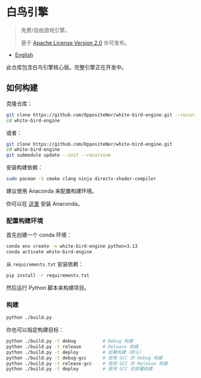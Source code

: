 # 白鸟引擎

> 免费/自由游戏引擎。
>
> 基于 [Apache License Version 2.0](https://github.com/OppositeNor/white-bird-engine-core/blob/master/LICENSE) 许可发布。

* [English](./README.md)

此仓库包含白鸟引擎核心层。完整引擎正在开发中。

## 如何构建

克隆仓库：

```sh
git clone https://github.com/OppositeNor/white-bird-engine.git --recursive
cd white-bird-engine
```

或者：

```sh
git clone https://github.com/OppositeNor/white-bird-engine.git
cd white-bird-engine
git submodule update --init --recursive
```

安装构建依赖：

```sh
sudo pacman -S cmake clang ninja directx-shader-compiler
```

建议使用 Anaconda 来配置构建环境。

你可以在 [这里](https://github.com/conda-forge/miniforge) 安装 Anaconda。

### 配置构建环境

首先创建一个 conda 环境：

```sh
conda env create -n white-bird-engine python=3.13
conda activate white-bird-engine
```

从 `requirements.txt` 安装依赖：

```sh
pip install -r requirements.txt
```

然后运行 Python 脚本来构建项目。

### 构建

```sh
python ./build.py
```

你也可以指定构建目标：

```sh
python ./build.py -t debug          # Debug 构建
python ./build.py -t release        # Release 构建
python ./build.py -t deploy         # 部署构建（默认）
python ./build.py -t debug-gcc      # 使用 GCC 的 Debug 构建
python ./build.py -t release-gcc    # 使用 GCC 的 Release 构建
python ./build.py -t deploy         # 使用 GCC 的部署构建
```
